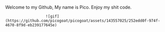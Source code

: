 Welcome to my Github, My name is Pico.
    Enjoy my shit code.

                      ![gif](https://github.com/picogoat/picogoat/assets/143557025/252edd0f-974f-4670-8f9d-eb239177645e)

